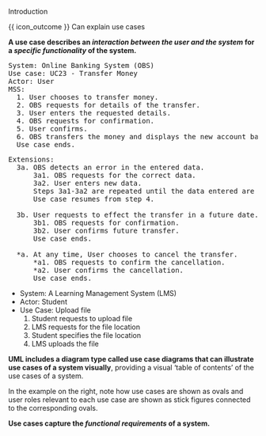 <span id="title">Introduction</span>

<span id="prereqs"></span>

<span id="outcomes">{{ icon_outcome }} Can explain use cases</span>

<div id="body">

<box type="definition" seamless>
<include src="../../../common/definitions.md#def-use-case" trim />
</box>

**A use case describes an _interaction between the user and the system_ for a _specific functionality_ of the system.**

<box>

<panel header="{{ icon_example }} Example 1: 'transfer money' use case for an online banking system" type="seamless" expanded>
<pre>
System: Online Banking System (OBS)
Use case: UC23 - Transfer Money
Actor: User
MSS:
  1. User chooses to transfer money.
  2. OBS requests for details of the transfer.
  3. User enters the requested details.
  4. OBS requests for confirmation.
  5. User confirms.
  6. OBS transfers the money and displays the new account balance.
  Use case ends.
</pre>

<pre>
Extensions:
  3a. OBS detects an error in the entered data.
      3a1. OBS requests for the correct data.
      3a2. User enters new data.
      Steps 3a1-3a2 are repeated until the data entered are correct.
      Use case resumes from step 4.

  3b. User requests to effect the transfer in a future date.
      3b1. OBS requests for confirmation.
      3b2. User confirms future transfer.
      Use case ends.

  *a. At any time, User chooses to cancel the transfer.
      *a1. OBS requests to confirm the cancellation.
      *a2. User confirms the cancellation.
      Use case ends.
</pre>
</panel>

<panel header="%%{{ icon_example }} Example 2: 'upload file' use case of an LMS%%" type="seamless">
<div class="text-monospace">

* System: A Learning Management System (LMS)
* Actor: Student
* Use Case: Upload file
  1. Student requests to upload file
  2. LMS requests for the file location
  3. Student specifies the file location
  4. LMS uploads the file

</div>
</panel>

</box>

<box background-color="white" border-color="white">

<pic eager class="float-end ms-5" src="{{baseUrl}}/specifyingRequirements/useCases/introduction/images/ticketMachine.png" width="300" />

**<trigger for="modal:uml" trigger="click">UML</trigger> includes a diagram type called use case diagrams that can illustrate use cases of a system visually**, providing a visual ‘table of contents’ of the use cases of a system.

In the example on the right, note how use cases are shown as ovals and user roles relevant to each use case are shown as stick figures connected to the corresponding ovals.

<modal header="**Unified Modeling Language (UML)**" id="modal:uml">
  <include src="../../../common/definitions.md#def-uml" />
</modal>
</box>

**Use cases capture the _functional requirements_ of a system.**

</div>

<div id="extras">
</div>
